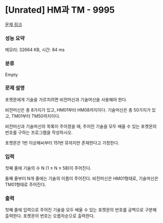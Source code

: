 # [Unrated] HM과 TM - 9995 

[문제 링크](https://www.acmicpc.net/problem/9995) 

### 성능 요약

메모리: 32664 KB, 시간: 84 ms

### 분류

Empty

### 문제 설명

<p>포켓몬에게 기술을 가르치려면 비전머신과 기술머신을 사용해야 한다.</p>

<p>비전머신은 총 8가지가 있고, HM01부터 HM08까지이다. 기술머신은 총 50가지가 있고, TM01부터 TM50까지이다.</p>

<p>비전머신과 기술머신의 목록이 주어졌을 때, 주어진 기술을 모두 배울 수 있는 포켓몬의 번호를 구하는 프로그램을 작성하시오.</p>

<p>포켓몬은 1번 이상해씨부터 151번 뮤까지만 존재한다고 가정한다.</p>

### 입력 

 <p>첫째 줄에 기술의 수 N (1 ≤ N ≤ 58)이 주어진다.</p>

<p>둘째 줄부터 N개 줄에는 기술의 이름이 주어진다. 비전머신은 HM01형태로, 기술머신은 TM01형태로 주어진다.</p>

### 출력 

 <p>첫째 줄에 입력으로 주어진 기술을 모두 배울 수 있는 포켓몬의 번호를 공백으로 구분해 출력한다. 포켓몬의 번호는 오름차순으로 출력한다.</p>

